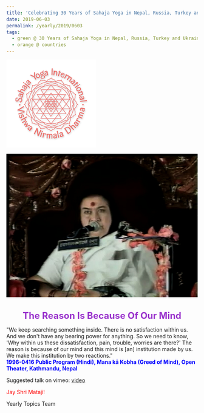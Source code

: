 ```yaml
---
title: 'Celebrating 30 Years of Sahaja Yoga in Nepal, Russia, Turkey and Ukraine, Post 12'
date: 2019-06-03
permalink: /yearly/2019/0603
tags:
  - green @ 30 Years of Sahaja Yoga in Nepal, Russia, Turkey and Ukraine
  - orange @ countries
---
```


![PICTURE 9](/images/image9.png)

<div style="text-align: center"><img src="/images/image13.png" /></div>

<br>
<p style="color:DarkOrchid; text-align:center">
<font size="+2"><b>The Reason Is Because Of Our Mind</b><br></font>
</p>

<p>
"We keep searching something inside. There is no satisfaction within us. And we don't have any bearing power for anything. So we need to know, 'Why within us these dissatisfaction, pain, trouble, worries are there?' The reason is because of our mind and this mind is [an] institution made by us. We make this institution by two reactions."<br>
<font color="blue"><b>1996-0416 Public Program (Hindi), Mana kā Kobha (Greed of Mind), Open Theater, Kathmandu, Nepal</b></font><br>
</p>

Suggested talk on vimeo: <a href="https://vimeo.com/107297111"> video</a>

<p style="color:red;">Jay Shri Mataji!<br></p>

Yearly Topics Team